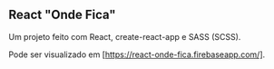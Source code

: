 ## React "Onde Fica"

Um projeto feito com React, create-react-app e SASS (SCSS).

Pode ser visualizado em [https://react-onde-fica.firebaseapp.com/].

